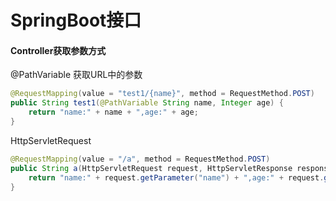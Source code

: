 # SpringBoot接口

#### Controller获取参数方式

@PathVariable 获取URL中的参数

```java
@RequestMapping(value = "test1/{name}", method = RequestMethod.POST)
public String test1(@PathVariable String name, Integer age) {
    return "name:" + name + ",age:" + age;
}
```

HttpServletRequest

```java
@RequestMapping(value = "/a", method = RequestMethod.POST)
public String a(HttpServletRequest request, HttpServletResponse response) {
    return "name:" + request.getParameter("name") + ",age:" + request.getParameter("age");
}
```

